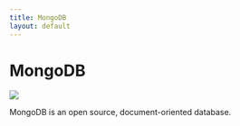 ```yaml
---
title: MongoDB
layout: default
---
```


# MongoDB

![](https://webimages.mongodb.com/_com_assets/cms/kuzt9r42or1fxvlq2-Meta_Generic.png)

MongoDB is an open source, document-oriented database.